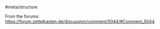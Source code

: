 #meta/structure 

From the forums:
https://forum.zettelkasten.de/discussion/comment/5044/#Comment_5044